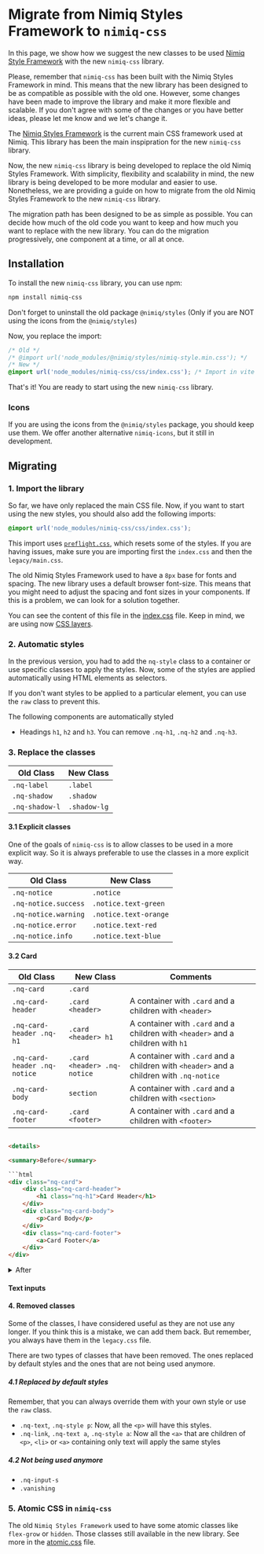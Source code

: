 # Migrate from Nimiq Styles Framework to `nimiq-css`

In this page, we show how we suggest the new classes to be used [Nimiq Style Framework](https://nimiq.github.io/nimiq-style/demo.html) with the new `nimiq-css` library.

Please, remember that `nimiq-css` has been built with the Nimiq Styles Framework in mind. This means that the new library has been designed to be as compatible as possible with the old one. However, some changes have been made to improve the library and make it more flexible and scalable. If you don't agree with some of the changes or you have better ideas, please let me know and we let's change it.

The [Nimiq Styles Framework](https://github.com/nimiq/nimiq-style/tree/master) is the current main CSS framework used at Nimiq. This library has been the main inspipration for the new `nimiq-css` library.

Now, the new `nimiq-css` library is being developed to replace the old Nimiq Styles Framework. With simplicity, flexibility and scalability in mind, the new library is being developed to be more modular and easier to use. Nonetheless, we are providing a guide on how to migrate from the old Nimiq Styles Framework to the new `nimiq-css` library.

The migration path has been designed to be as simple as possible. You can decide how much of the old code you want to keep and how much you want to replace with the new library. You can do the migration progressively, one component at a time, or all at once.

<!-- TODO Add comments about tailwind and unocss -->
<!-- TODO Use of layers, more specificity you can always rewrite the default styles -->
<!-- TODO Comment how to do dark mode -->

## Installation

To install the new `nimiq-css` library, you can use npm:

```bash
npm install nimiq-css
```

Don't forget to uninstall the old package `@nimiq/styles` (Only if you are NOT using the icons from the `@nimiq/styles`)

Now, you replace the import:

```css
/* Old */
/* @import url('node_modules/@nimiq/styles/nimiq-style.min.css'); */
/* New */
@import url('node_modules/nimiq-css/css/index.css'); /* Import in vite or other bundlers might be different */
```

That's it! You are ready to start using the new `nimiq-css` library.

### Icons

If you are using the icons from the `@nimiq/styles` package, you should keep use them. We offer another alternative `nimiq-icons`, but it still in development.

## Migrating

### 1. Import the library

So far, we have only replaced the main CSS file. Now, if you want to start using the new styles, you should also add the following imports:

```css
@import url('node_modules/nimiq-css/css/index.css');
```

This import uses [`preflight.css`](../preflight.css), which resets some of the styles. If you are having issues, make sure you are importing first the `index.css` and then the `legacy/main.css`.

The old Nimiq Styles Framework used to have a `8px` base for fonts and spacing. The new library uses a default browser font-size. This means that you might need to adjust the spacing and font sizes in your components. If this is a problem, we can look for a solution together.

You can see the content of this file in the [index.css](../index.css) file. Keep in mind, we are using now [CSS layers](https://developer.mozilla.org/en-US/docs/Web/CSS/@layer).

### 2. Automatic styles

In the previous version, you had to add the `nq-style` class to a container or use specific classes to apply the styles. Now, some of the styles are applied automatically using HTML elements as selectors.

If you don't want styles to be applied to a particular element, you can use the `raw` class to prevent this.

The following components are automatically styled

- Headings `h1`, `h2` and `h3`. You can remove `.nq-h1`, `.nq-h2` and `.nq-h3`.

<!-- TODO Colors -->

### 3. Replace the classes

| Old Class | New Class |
| --- | --- |
| `.nq-label` | `.label` |
| `.nq-shadow` | `.shadow` |
| `.nq-shadow-l` | `.shadow-lg` |


#### 3.1 Explicit classes

One of the goals of `nimiq-css` is to allow classes to be used in a more explicit way. So it is always preferable to use the classes in a more explicit way.  

| Old Class | New Class |
| --- | --- |
| `.nq-notice` | `.notice` |
| `.nq-notice.success` | `.notice.text-green` |
| `.nq-notice.warning` | `.notice.text-orange` |
| `.nq-notice.error` | `.notice.text-red` |
| `.nq-notice.info` | `.notice.text-blue` |

#### 3.2 Card

| Old Class | New Class | Comments |
| --- | --- | --- | 
| `.nq-card` | `.card` | |
| `.nq-card-header` | `.card <header>` | A container with `.card` and a children with `<header>` | 
| `.nq-card-header .nq-h1` | `.card <header> h1` | A container with `.card` and a children with `<header>` and a children with `h1` |
| `.nq-card-header .nq-notice` | `.card <header> .nq-notice` | A container with `.card` and a children with `<header>` and a children with `.nq-notice` |
| `.nq-card-body` | `section` | A container with `.card` and a children with `<section>` |
| `.nq-card-footer` | `.card <footer>` | A container with `.card` and a children with `<footer>` |

```html

<details>

<summary>Before</summary>

```html
<div class="nq-card">
    <div class="nq-card-header">
        <h1 class="nq-h1">Card Header</h1>
    </div>
    <div class="nq-card-body">
        <p>Card Body</p>
    </div>
    <div class="nq-card-footer">
        <a>Card Footer</a>
    </div>
</div>
```
</details>

<details>

<summary>After</summary>

```html
<div class="card">
   <header>
       <h1>Card Header</h1>
    </header>
    <section>
        <p>Card Body</p>
    </section>
    <footer>
        <a>Card Footer</a>
    </footer>
</div>
```

</details>

#### Text inputs

#### 4. Removed classes

Some of the classes, I have considered useful as they are not use any longer. If you think this is a mistake, we can add them back. But remember, you always have them in the `legacy.css` file.

There are two types of classes that have been removed. The ones replaced by default styles and the ones that are not being used anymore.

##### 4.1 Replaced by default styles

Remember, that you can always override them with your own style or use the `raw` class.

- `.nq-text`, `.nq-style p`: Now, all the `<p>` will have this styles.
- `.nq-link`, `.nq-text a`, `.nq-style a`: Now all the `<a>` that are children of `<p>`, `<li>` or `<a>` containing only text will apply the same styles

##### 4.2 Not being used anymore 

- `.nq-input-s`
- `.vanishing`

### 5. Atomic CSS in `nimiq-css`

The old `Nimiq Styles Framework` used to have some atomic classes like `flex-grow` or `hidden`. Those classes still available in the new library. See more in the [atomic.css](https://github.com/onmax/nimiq-ui/tree/main/packages/nimiq-css/src/css/atomic.css) file.
